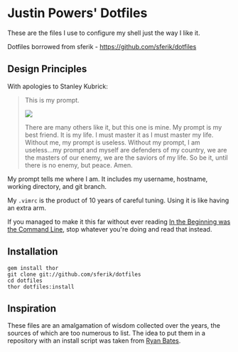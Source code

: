 # Justin Powers' Dotfiles
These are the files I use to configure my shell just the way I like it.

Dotfiles borrowed from sferik - https://github.com/sferik/dotfiles

## Design Principles
With apologies to Stanley Kubrick:

> This is my prompt.
>
> ![](https://github.com/sferik/dotfiles/raw/master/.fish_prompt.png)
>
> There are many others like it, but this one is mine. My prompt is my best
> friend. It is my life. I must master it as I must master my life. Without me,
> my prompt is useless. Without my prompt, I am useless...my prompt and myself
> are defenders of my country, we are the masters of our enemy, we are the
> saviors of my life. So be it, until there is no enemy, but peace. Amen.

My prompt tells me where I am. It includes my username, hostname, working
directory, and git branch.

My `.vimrc` is the product of 10 years of careful tuning. Using it is like
having an extra arm.

If you managed to make it this far without ever reading [In the Beginning was
the Command Line](http://www.cryptonomicon.com/beginning.html), stop whatever
you're doing and read that instead.

## Installation
    gem install thor
    git clone git://github.com/sferik/dotfiles
    cd dotfiles
    thor dotfiles:install

## Inspiration
These files are an amalgamation of wisdom collected over the years, the sources
of which are too numerous to list. The idea to put them in a repository with an
install script was taken from [Ryan Bates](https://github.com/ryanb/dotfiles).
